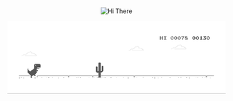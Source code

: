 
<br> <br> <br>
<p align="center">
  <img alt="Hi There" src="https://www.animatedimages.org/data/media/903/animated-turkey-flag-image-0021.gif"/>
</p>
<p align="center">
<img alt="Hi There" src="https://raw.githubusercontent.com/ThomasSalty/ThomasSalty/1186a366073fb47f0287e68b8d97006a989f4901/dino.gif"/>
</p>
<br> <br> <br>


<!--
**4o4forbidden/4o4forbidden** is a ✨ _special_ ✨ repository because its `README.md` (this file) appears on your GitHub profile.

Here are some ideas to get you started:

- 🔭 I’m currently working on ...
- 🌱 I’m currently learning ...
- 👯 I’m looking to collaborate on ...
- 🤔 I’m looking for help with ...
- 💬 Ask me about ...
- 📫 How to reach me: ...
- 😄 Pronouns: ...
- ⚡ Fun fact: ...
-->
